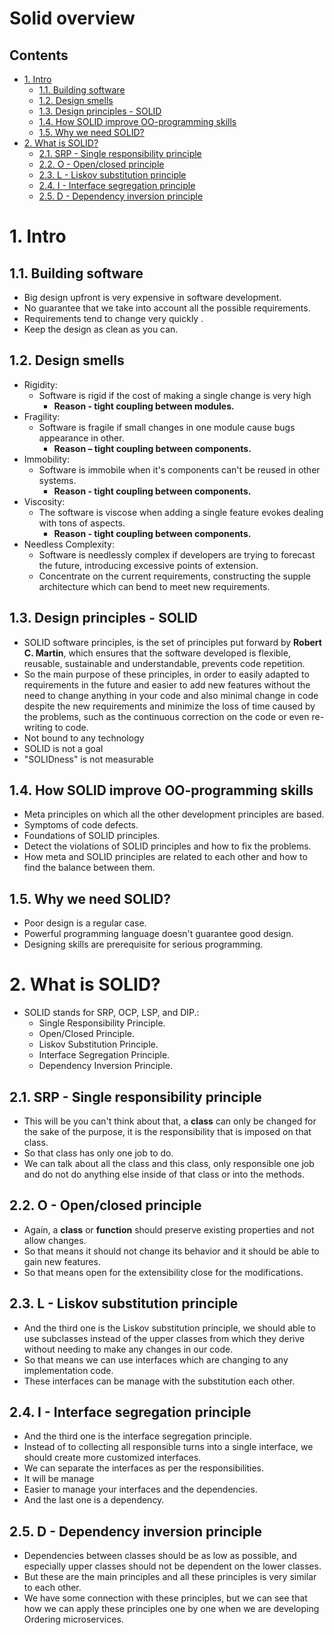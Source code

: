 # Solid overview <!-- omit in toc -->

## Contents <!-- omit in toc -->

- [1. Intro](#1-intro)
  - [1.1. Building software](#11-building-software)
  - [1.2. Design smells](#12-design-smells)
  - [1.3. Design principles - SOLID](#13-design-principles---solid)
  - [1.4. How SOLID improve OO-programming skills​](#14-how-solid-improve-oo-programming-skills)
  - [1.5. Why we need SOLID?​](#15-why-we-need-solid)
- [2. What is SOLID?​](#2-what-is-solid)
  - [2.1. SRP - Single responsibility principle](#21-srp---single-responsibility-principle)
  - [2.2. O - Open/closed principle](#22-o---openclosed-principle)
  - [2.3. L - Liskov substitution principle](#23-l---liskov-substitution-principle)
  - [2.4. I - Interface segregation principle](#24-i---interface-segregation-principle)
  - [2.5. D - Dependency inversion principle](#25-d---dependency-inversion-principle)

# 1. Intro

## 1.1. Building software

- Big design upfront is ​very expensive in software development​.
- No guarantee that we ​take into account all the possible requirements.
- Requirements tend to change very quickly .
- Keep the design as clean as you can.

## 1.2. Design smells

- Rigidity​:
  - Software is rigid ​if the cost of making a single change is very high​
    - **Reason - tight coupling between modules.**
- Fragility​:
  - Software is fragile if small changes ​in one module cause bugs appearance in other​.
    - **Reason – tight coupling between components.**
- Immobility​:
  - Software is immobile when ​it's components can't be reused in other systems​.
    - **Reason - tight coupling between components.**
- Viscosity​:
  - The software is viscose when adding a single feature evokes dealing with tons of aspects​.
    - **Reason - tight coupling between components.**
- Needless Complexity:
  - Software is needlessly complex if ​developers are trying to forecast the future, ​introducing excessive points of extension​.
  - Concentrate on the current requirements, ​constructing the supple architecture ​which can bend to meet new requirements.

## 1.3. Design principles - SOLID

- SOLID software principles, is the set of principles put forward by **Robert C. Martin**, which ensures that the software developed is flexible, reusable, sustainable and understandable, prevents code repetition.
- So the main purpose of these principles, in order to easily adapted to requirements in the future and easier to add new features without the need to change anything in your code and also minimal change in code despite the new requirements and minimize the loss of time caused by the problems, such as the continuous correction on the code or even re-writing to code.
- Not bound to any technology​
- SOLID is not a goal​
- "SOLIDness" is not measurable

## 1.4. How SOLID improve OO-programming skills​

- Meta principles on which all the other ​development principles are based​.
- Symptoms of code defects​.
- Foundations of SOLID principles​.
- Detect the violations of SOLID principles and how to fix the problems​.
- How meta and SOLID principles are related to each other ​and how to find the balance between them.

## 1.5. Why we need SOLID?​

- Poor design is a regular case​.
- Powerful programming language doesn't guarantee good design​.
- Designing skills are prerequisite for serious programming.

# 2. What is SOLID?​

- SOLID stands for SRP, OCP, LSP, and DIP.:
  - Single Responsibility Principle​.
  - Open/Closed Principle​.
  - Liskov Substitution Principle​.
  - Interface Segregation Principle.​
  - Dependency Inversion Principle.

## 2.1. SRP - Single responsibility principle

- This will be you can't think about that, a **class** can only be changed for the sake of the purpose, it is the responsibility that is imposed on that class.
- So that class has only one job to do.
- We can talk about all the class and this class, only responsible one job and do not do anything else inside of that class or into the methods.

## 2.2. O - Open/closed principle

- Again, a **class** or **function** should preserve existing properties and not allow changes.
- So that means it should not change its behavior and it should be able to gain new features.
- So that means open for the extensibility close for the modifications.

## 2.3. L - Liskov substitution principle

- And the third one is the Liskov substitution principle, we should able to use subclasses instead of the upper classes from which they derive without needing to make any changes in our code.
- So that means we can use interfaces which are changing to any implementation code.
- These interfaces can be manage with the substitution each other.

## 2.4. I - Interface segregation principle

- And the third one is the interface segregation principle.
- Instead of to collecting all responsible turns into a single interface, we should create more customized interfaces.
- We can separate the interfaces as per the responsibilities.
- It will be manage
- Easier to manage your interfaces and the dependencies.
- And the last one is a dependency.

## 2.5. D - Dependency inversion principle

- Dependencies between classes should be as low as possible, and especially upper classes should not be dependent on the lower classes.
- But these are the main principles and all these principles is very similar to each other.
- We have some connection with these principles, but we can see that how we can apply these principles one by one when we are developing Ordering microservices.

